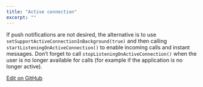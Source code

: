 ```yaml
---
title: "Active connection"
excerpt: ""
---
```

If push notifications are not desired, the alternative is to use `setSupportActiveConnectionInBackground(true)` and then calling `startListeningOnActiveConnection()` to enable incoming calls and instant messages. Don’t forget to call `stopListeningOnActiveConnection()` when the user is no longer available for calls (for example if the application is no longer active).

<a class="edit-on-github" target="_blank" href="https://github.com/sinch/docs/blob/master/docs/video/video-for-android/video-android-active-connection.md">Edit on GitHub</a>